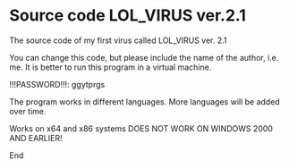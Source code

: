 # Source code LOL_VIRUS ver.2.1

The source code of my first virus called LOL_VIRUS ver. 2.1

You can change this code, but please include the name of the author, i.e. me.
It is better to run this program in a virtual machine.

!!!PASSWORD!!!: ggytprgs

The program works in different languages. More
languages will be added over time.

Works on x64 and x86 systems
DOES NOT WORK ON WINDOWS 2000 AND EARLIER!

End
